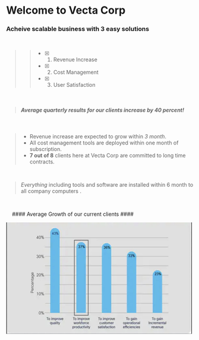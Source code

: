 # Welcome to Vecta Corp #

### Acheive scalable business with 3 easy solutions ### 

<br>

>> - [x] 1. Revenue Increase
>> - [x] 2. Cost Management
>> - [x] 3. User Satisfaction  

<br>

> ##### Average quarterly results for our clients increase by 40 percent!

<br>

> - Revenue increase are expected to grow within *3 month*.
> - All cost management tools are deployed within one month of subscription.
> - **7 out of 8** clients here at Vecta Corp are committed to long time contracts.

<br>

>  *Everything* including tools and software are installed within 6 month to all company computers .

<br>

&nbsp;&nbsp;&nbsp;&nbsp;#### Average Growth of our current clients ####

<img src="images/growth.jpg" width="500" height=300>


